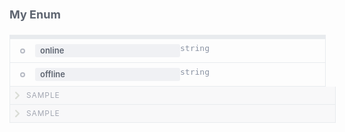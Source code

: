 <div class="attributesKit">
    <div style="padding-bottom:10px;" data-radium="true">
        <h1 style="font-family:&#x27;Source Sans Pro&#x27;, -apple-system, Helvetica, sans-serif;font-size:18px;color:#5D6470;" data-radium="true">My Enum</h1></div>
    <div style="width:100%;height:auto;display:flex;flex-direction:row;flex-wrap:no-wrap;justify-content:flex-start;align-items:stretch;position:relative;">
        <div style="-ms-flex-wrap:no-wrap;-webkit-box-align:start;-ms-flex-align:start;-webkit-box-pack:start;-ms-flex-pack:start;-webkit-box-lines:no-wrap;-webkit-box-direction:normal;-webkit-flex-direction:column;-ms-flex-direction:column;-webkit-flex-wrap:no-wrap;-webkit-box-orient:vertical;-webkit-justify-content:flex-start;-webkit-align-items:flex-start;width:100%;align-items:flex-start;justify-content:flex-start;flex-wrap:no-wrap;flex-direction:column;display:-webkit-box,-moz-box,-ms-flexbox,-webkit-flex,flex;height:auto;"
            data-radium="true">
            <div style="width:100%;height:5px;display:flex;flex-direction:row;flex-wrap:no-wrap;justify-content:flex-start;align-items:stretch;position:relative;border:1px solid #E8EBEE;border-bottom:none;background-color:#E8EBEE;"></div>
            <div style="width:100%;height:auto;border:1px solid #E8EBEE;" data-radium="true">
                <div style="width:100%;height:auto;display:flex;flex-direction:row;flex-wrap:no-wrap;justify-content:flex-start;align-items:stretch;position:relative;border-bottom:1px solid #E8EBEE;padding-top:8px;padding-bottom:8px;">
                    <div style="-webkit-align-self:stretch;-ms-flex-item-align:stretch;-ms-flex-direction:column;-webkit-flex-wrap:no-wrap;-ms-flex-wrap:no-wrap;-webkit-justify-content:flex-start;-webkit-align-items:flex-start;-webkit-flex-direction:column;-webkit-box-orient:vertical;-webkit-box-direction:normal;-webkit-box-lines:no-wrap;-ms-flex-pack:start;-webkit-box-pack:start;-ms-flex-align:start;-webkit-box-align:start;width:8px;height:auto;display:-webkit-box,-moz-box,-ms-flexbox,-webkit-flex,flex;flex-direction:column;flex-wrap:no-wrap;justify-content:flex-start;align-items:flex-start;min-width:8px;max-width:8px;align-self:stretch;background-image:url(&quot;data:image/svg+xml,%3C?xml version=&#x27;1.0&#x27; encoding=&#x27;UTF-8&#x27; standalone=&#x27;no&#x27;?%3E %3Csvg width=&#x27;8px&#x27; height=&#x27;8px&#x27; viewBox=&#x27;0 0 8 8&#x27; version=&#x27;1.1&#x27; xmlns=&#x27;http://www.w3.org/2000/svg&#x27; xmlns:xlink=&#x27;http://www.w3.org/1999/xlink&#x27; xmlns:sketch=&#x27;http://www.bohemiancoding.com/sketch/ns&#x27;%3E %3C!-- Generator: Sketch 3.5.1 (25234) - http://www.bohemiancoding.com/sketch --%3E %3Ctitle%3ESlice 1%3C/title%3E %3Cdesc%3ECreated with Sketch.%3C/desc%3E %3Cdefs%3E%3C/defs%3E %3Cg id=&#x27;Page-1&#x27; stroke=&#x27;none&#x27; stroke-width=&#x27;1&#x27; fill=&#x27;none&#x27; fill-rule=&#x27;evenodd&#x27; sketch:type=&#x27;MSPage&#x27;%3E %3Crect id=&#x27;Rectangle-330&#x27; stroke=&#x27;%23B6BAC4&#x27; stroke-width=&#x27;2&#x27; sketch:type=&#x27;MSShapeGroup&#x27; x=&#x27;1&#x27; y=&#x27;1&#x27; width=&#x27;6&#x27; height=&#x27;6&#x27; rx=&#x27;40&#x27;%3E%3C/rect%3E %3C/g%3E %3C/svg%3E&quot;);background-size:8px 8px;background-repeat:no-repeat;background-position:center center;margin-left:16px;margin-right:8px;"
                        data-radium="true"></div>
                    <div style="-webkit-flex-wrap:no-wrap;-webkit-box-align:start;-ms-flex-align:start;-webkit-box-pack:start;-ms-flex-pack:start;-webkit-box-lines:no-wrap;-webkit-box-direction:normal;-webkit-box-orient:vertical;-webkit-flex-direction:column;-ms-flex-direction:column;-webkit-align-items:flex-start;-ms-flex-wrap:no-wrap;-webkit-justify-content:flex-start;width:100%;padding-left:8px;align-items:flex-start;justify-content:flex-start;flex-wrap:no-wrap;flex-direction:column;display:-webkit-box,-moz-box,-ms-flexbox,-webkit-flex,flex;height:auto;"
                        data-radium="true">
                        <div style="width:100%;height:auto;display:flex;flex-direction:row;flex-wrap:no-wrap;justify-content:flex-start;align-items:stretch;position:relative;">
                            <div style="-ms-flex-wrap:no-wrap;-webkit-box-align:start;-ms-flex-align:start;-webkit-box-pack:start;-ms-flex-pack:start;-webkit-box-lines:no-wrap;-webkit-box-direction:normal;-webkit-flex-direction:column;-ms-flex-direction:column;-webkit-flex-wrap:no-wrap;-webkit-box-orient:vertical;-webkit-justify-content:flex-start;-webkit-align-items:flex-start;width:100%;align-items:flex-start;justify-content:flex-start;flex-wrap:no-wrap;flex-direction:column;display:-webkit-box,-moz-box,-ms-flexbox,-webkit-flex,flex;height:auto;"
                                data-radium="true">
                                <div style="border-radius:3px;width:auto;margin-top:0px;margin-bottom:0px;margin-left:0px;margin-right:0px;font-weight:600;background-color:#F0F1F4;height:auto;padding-top:4px;padding-bottom:4px;padding-left:8px;padding-right:8px;font-family:&#x27;Source Sans Pro&#x27;, -apple-system, Helvetica, sans-serif;font-size:13px;line-height:13px;color:#5D6470;"
                                    data-radium="true">online</div>
                            </div>
                            <div style="-ms-flex-wrap:no-wrap;-webkit-box-align:start;-ms-flex-align:start;-webkit-box-pack:center;-ms-flex-pack:center;-webkit-box-lines:no-wrap;-webkit-box-direction:normal;-webkit-flex-direction:column;-ms-flex-direction:column;-webkit-flex-wrap:no-wrap;-webkit-box-orient:vertical;-webkit-justify-content:center;-webkit-align-items:flex-start;width:100%;align-items:flex-start;justify-content:center;flex-wrap:no-wrap;flex-direction:column;display:-webkit-box,-moz-box,-ms-flexbox,-webkit-flex,flex;height:auto;"
                                data-radium="true">
                                <div style="width:100%;font-family:&#x27;Source Code Pro&#x27;, monospace;font-weight:regular;font-size:13px;color:#8A93A3;line-height:13px;margin-bottom:0px;" data-radium="true">string</div>
                            </div>
                        </div>
                    </div>
                </div>
                <div style="width:100%;height:auto;display:flex;flex-direction:row;flex-wrap:no-wrap;justify-content:flex-start;align-items:stretch;position:relative;border-bottom:none;padding-top:8px;padding-bottom:8px;">
                    <div style="-webkit-align-self:stretch;-ms-flex-item-align:stretch;-ms-flex-direction:column;-webkit-flex-wrap:no-wrap;-ms-flex-wrap:no-wrap;-webkit-justify-content:flex-start;-webkit-align-items:flex-start;-webkit-flex-direction:column;-webkit-box-orient:vertical;-webkit-box-direction:normal;-webkit-box-lines:no-wrap;-ms-flex-pack:start;-webkit-box-pack:start;-ms-flex-align:start;-webkit-box-align:start;width:8px;height:auto;display:-webkit-box,-moz-box,-ms-flexbox,-webkit-flex,flex;flex-direction:column;flex-wrap:no-wrap;justify-content:flex-start;align-items:flex-start;min-width:8px;max-width:8px;align-self:stretch;background-image:url(&quot;data:image/svg+xml,%3C?xml version=&#x27;1.0&#x27; encoding=&#x27;UTF-8&#x27; standalone=&#x27;no&#x27;?%3E %3Csvg width=&#x27;8px&#x27; height=&#x27;8px&#x27; viewBox=&#x27;0 0 8 8&#x27; version=&#x27;1.1&#x27; xmlns=&#x27;http://www.w3.org/2000/svg&#x27; xmlns:xlink=&#x27;http://www.w3.org/1999/xlink&#x27; xmlns:sketch=&#x27;http://www.bohemiancoding.com/sketch/ns&#x27;%3E %3C!-- Generator: Sketch 3.5.1 (25234) - http://www.bohemiancoding.com/sketch --%3E %3Ctitle%3ESlice 1%3C/title%3E %3Cdesc%3ECreated with Sketch.%3C/desc%3E %3Cdefs%3E%3C/defs%3E %3Cg id=&#x27;Page-1&#x27; stroke=&#x27;none&#x27; stroke-width=&#x27;1&#x27; fill=&#x27;none&#x27; fill-rule=&#x27;evenodd&#x27; sketch:type=&#x27;MSPage&#x27;%3E %3Crect id=&#x27;Rectangle-330&#x27; stroke=&#x27;%23B6BAC4&#x27; stroke-width=&#x27;2&#x27; sketch:type=&#x27;MSShapeGroup&#x27; x=&#x27;1&#x27; y=&#x27;1&#x27; width=&#x27;6&#x27; height=&#x27;6&#x27; rx=&#x27;40&#x27;%3E%3C/rect%3E %3C/g%3E %3C/svg%3E&quot;);background-size:8px 8px;background-repeat:no-repeat;background-position:center center;margin-left:16px;margin-right:8px;"
                        data-radium="true"></div>
                    <div style="-webkit-flex-wrap:no-wrap;-webkit-box-align:start;-ms-flex-align:start;-webkit-box-pack:start;-ms-flex-pack:start;-webkit-box-lines:no-wrap;-webkit-box-direction:normal;-webkit-box-orient:vertical;-webkit-flex-direction:column;-ms-flex-direction:column;-webkit-align-items:flex-start;-ms-flex-wrap:no-wrap;-webkit-justify-content:flex-start;width:100%;padding-left:8px;align-items:flex-start;justify-content:flex-start;flex-wrap:no-wrap;flex-direction:column;display:-webkit-box,-moz-box,-ms-flexbox,-webkit-flex,flex;height:auto;"
                        data-radium="true">
                        <div style="width:100%;height:auto;display:flex;flex-direction:row;flex-wrap:no-wrap;justify-content:flex-start;align-items:stretch;position:relative;">
                            <div style="-ms-flex-wrap:no-wrap;-webkit-box-align:start;-ms-flex-align:start;-webkit-box-pack:start;-ms-flex-pack:start;-webkit-box-lines:no-wrap;-webkit-box-direction:normal;-webkit-flex-direction:column;-ms-flex-direction:column;-webkit-flex-wrap:no-wrap;-webkit-box-orient:vertical;-webkit-justify-content:flex-start;-webkit-align-items:flex-start;width:100%;align-items:flex-start;justify-content:flex-start;flex-wrap:no-wrap;flex-direction:column;display:-webkit-box,-moz-box,-ms-flexbox,-webkit-flex,flex;height:auto;"
                                data-radium="true">
                                <div style="border-radius:3px;width:auto;margin-top:0px;margin-bottom:0px;margin-left:0px;margin-right:0px;font-weight:600;background-color:#F0F1F4;height:auto;padding-top:4px;padding-bottom:4px;padding-left:8px;padding-right:8px;font-family:&#x27;Source Sans Pro&#x27;, -apple-system, Helvetica, sans-serif;font-size:13px;line-height:13px;color:#5D6470;"
                                    data-radium="true">offline</div>
                            </div>
                            <div style="-ms-flex-wrap:no-wrap;-webkit-box-align:start;-ms-flex-align:start;-webkit-box-pack:center;-ms-flex-pack:center;-webkit-box-lines:no-wrap;-webkit-box-direction:normal;-webkit-flex-direction:column;-ms-flex-direction:column;-webkit-flex-wrap:no-wrap;-webkit-box-orient:vertical;-webkit-justify-content:center;-webkit-align-items:flex-start;width:100%;align-items:flex-start;justify-content:center;flex-wrap:no-wrap;flex-direction:column;display:-webkit-box,-moz-box,-ms-flexbox,-webkit-flex,flex;height:auto;"
                                data-radium="true">
                                <div style="width:100%;font-family:&#x27;Source Code Pro&#x27;, monospace;font-weight:regular;font-size:13px;color:#8A93A3;line-height:13px;margin-bottom:0px;" data-radium="true">string</div>
                            </div>
                        </div>
                    </div>
                </div>
            </div>
            <div style="width:100%;" data-radium="true">
                <div style="width:100%;height:auto;display:flex;flex-direction:row;flex-wrap:no-wrap;justify-content:flex-start;align-items:stretch;position:relative;">
                    <div style="-ms-flex-wrap:no-wrap;-webkit-box-align:start;-ms-flex-align:start;-webkit-box-pack:start;-ms-flex-pack:start;-webkit-box-lines:no-wrap;-webkit-box-direction:normal;-webkit-flex-direction:column;-ms-flex-direction:column;-webkit-flex-wrap:no-wrap;-webkit-box-orient:vertical;-webkit-justify-content:flex-start;-webkit-align-items:flex-start;width:100%;align-items:flex-start;justify-content:flex-start;flex-wrap:no-wrap;flex-direction:column;display:-webkit-box,-moz-box,-ms-flexbox,-webkit-flex,flex;height:auto;"
                        data-radium="true">
                        <div style="width:100%;height:auto;display:flex;flex-direction:row;flex-wrap:no-wrap;justify-content:flex-start;align-items:stretch;position:relative;background:#F8F8F9;border-left:1px solid #E8EBEE;border-right:1px solid #E8EBEE;padding-top:8px;padding-bottom:8px;padding-left:8px;padding-right:8px;border-bottom:1px solid #E8EBEE;">
                            <div style="width:100%;height:auto;display:flex;flex-direction:row;flex-wrap:no-wrap;justify-content:flex-start;align-items:stretch;position:relative;cursor:pointer;">
                                <div style="-webkit-flex-wrap:no-wrap;-webkit-box-align:start;-ms-flex-align:start;-webkit-box-pack:start;-ms-flex-pack:start;-webkit-box-lines:no-wrap;-webkit-box-direction:normal;-webkit-box-orient:vertical;-webkit-align-items:flex-start;-webkit-flex-direction:column;-ms-flex-direction:column;-webkit-justify-content:flex-start;-ms-flex-wrap:no-wrap;width:12px;max-width:12px;min-width:12px;align-items:flex-start;justify-content:flex-start;flex-wrap:no-wrap;flex-direction:column;display:-webkit-box,-moz-box,-ms-flexbox,-webkit-flex,flex;height:auto;"
                                    data-radium="true">
                                    <div style="width:12px;height:12px;background-repeat:no-repeat;background-position:left center;background-image:url(&quot;data:image/svg+xml,%3C?xml version=&#x27;1.0&#x27; encoding=&#x27;UTF-8&#x27; standalone=&#x27;no&#x27;?%3E %3Csvg width=&#x27;7px&#x27; height=&#x27;12px&#x27; viewBox=&#x27;0 0 7 12&#x27; version=&#x27;1.1&#x27; xmlns=&#x27;http://www.w3.org/2000/svg&#x27; xmlns:xlink=&#x27;http://www.w3.org/1999/xlink&#x27; xmlns:sketch=&#x27;http://www.bohemiancoding.com/sketch/ns&#x27;%3E %3C!-- Generator: Sketch 3.4.1 (15681) - http://www.bohemiancoding.com/sketch --%3E %3Ctitle%3Earrow%3C/title%3E %3Cdesc%3ECreated with Sketch.%3C/desc%3E %3Cdefs%3E%3C/defs%3E %3Cg id=&#x27;Base-theme&#x27; stroke=&#x27;none&#x27; stroke-width=&#x27;1&#x27; fill=&#x27;none&#x27; fill-rule=&#x27;evenodd&#x27; sketch:type=&#x27;MSPage&#x27;%3E %3Cg id=&#x27;Example-Copy-26&#x27; sketch:type=&#x27;MSArtboardGroup&#x27; transform=&#x27;translate(-137.000000, -496.000000)&#x27; fill=&#x27;%23DADDD6&#x27;%3E %3Cg id=&#x27;array&#x27; sketch:type=&#x27;MSLayerGroup&#x27; transform=&#x27;translate(118.000000, 166.000000)&#x27;%3E %3Cg id=&#x27;Sample-toggler&#x27; transform=&#x27;translate(0.000000, 314.000000)&#x27; sketch:type=&#x27;MSShapeGroup&#x27;%3E %3Cg id=&#x27;Arrow-Up-Copy-4&#x27; transform=&#x27;translate(23.000000, 22.000000) rotate(-90.000000) translate(-23.000000, -22.000000) translate(17.000000, 18.000000)&#x27;%3E %3Cpath d=&#x27;M5.89667913,4.30882112 L9.87651729,0.328982962 C10.3092617,-0.103761481 11.0258052,-0.107994357 11.465145,0.331345472 C11.9075479,0.773748296 11.9055426,1.48193817 11.4675075,1.91997322 L6.68981175,6.69766901 C6.47382737,6.91365339 6.18714736,7.02289358 5.89952062,7.02351705 C5.6081012,7.02630496 5.32217452,6.91629701 5.10354652,6.69766901 L0.325850723,1.91997322 C-0.10689372,1.48722878 -0.111126596,0.7706853 0.328213233,0.331345472 C0.770616057,-0.111057353 1.47880593,-0.109052088 1.91684098,0.328982962 L5.89667913,4.30882112 L5.89667913,4.30882112 Z&#x27; id=&#x27;arrow&#x27;%3E%3C/path%3E %3C/g%3E %3C/g%3E %3C/g%3E %3C/g%3E %3C/g%3E %3C/svg%3E&quot;);background-size:7px 12px;"
                                        data-radium="true"></div>
                                </div>
                                <div style="-ms-flex-wrap:no-wrap;-webkit-box-align:start;-ms-flex-align:start;-webkit-box-pack:start;-ms-flex-pack:start;-webkit-box-lines:no-wrap;-webkit-box-direction:normal;-webkit-flex-direction:column;-ms-flex-direction:column;-webkit-flex-wrap:no-wrap;-webkit-box-orient:vertical;-webkit-justify-content:flex-start;-webkit-align-items:flex-start;width:100%;align-items:flex-start;justify-content:flex-start;flex-wrap:no-wrap;flex-direction:column;display:-webkit-box,-moz-box,-ms-flexbox,-webkit-flex,flex;height:auto;"
                                    data-radium="true">
                                    <div style="-ms-user-select:none;-webkit-user-select:none;-moz-user-select:none;font-family:&#x27;Source Sans Pro&#x27;, -apple-system, Helvetica, sans-serif;font-size:12px;line-height:12px;text-transform:uppercase;padding-left:6px;user-select:none;letter-spacing:0.85px;color:#A3A7B2;"
                                        data-radium="true">Sample</div>
                                </div>
                            </div>
                        </div>
                    </div>
                </div>
                <div style="width:100%;height:auto;display:flex;flex-direction:row;flex-wrap:no-wrap;justify-content:flex-start;align-items:stretch;position:relative;">
                    <div style="-ms-flex-wrap:no-wrap;-webkit-box-align:start;-ms-flex-align:start;-webkit-box-pack:start;-ms-flex-pack:start;-webkit-box-lines:no-wrap;-webkit-box-direction:normal;-webkit-flex-direction:column;-ms-flex-direction:column;-webkit-flex-wrap:no-wrap;-webkit-box-orient:vertical;-webkit-justify-content:flex-start;-webkit-align-items:flex-start;width:100%;align-items:flex-start;justify-content:flex-start;flex-wrap:no-wrap;flex-direction:column;display:-webkit-box,-moz-box,-ms-flexbox,-webkit-flex,flex;height:auto;"
                        data-radium="true">
                        <div style="width:100%;height:auto;display:flex;flex-direction:row;flex-wrap:no-wrap;justify-content:flex-start;align-items:stretch;position:relative;background:#F8F8F9;border-left:1px solid #E8EBEE;border-right:1px solid #E8EBEE;padding-top:8px;padding-bottom:8px;padding-left:8px;padding-right:8px;border-bottom:1px solid #E8EBEE;">
                            <div style="width:100%;height:auto;display:flex;flex-direction:row;flex-wrap:no-wrap;justify-content:flex-start;align-items:stretch;position:relative;cursor:pointer;">
                                <div style="-webkit-flex-wrap:no-wrap;-webkit-box-align:start;-ms-flex-align:start;-webkit-box-pack:start;-ms-flex-pack:start;-webkit-box-lines:no-wrap;-webkit-box-direction:normal;-webkit-box-orient:vertical;-webkit-align-items:flex-start;-webkit-flex-direction:column;-ms-flex-direction:column;-webkit-justify-content:flex-start;-ms-flex-wrap:no-wrap;width:12px;max-width:12px;min-width:12px;align-items:flex-start;justify-content:flex-start;flex-wrap:no-wrap;flex-direction:column;display:-webkit-box,-moz-box,-ms-flexbox,-webkit-flex,flex;height:auto;"
                                    data-radium="true">
                                    <div style="width:12px;height:12px;background-repeat:no-repeat;background-position:left center;background-image:url(&quot;data:image/svg+xml,%3C?xml version=&#x27;1.0&#x27; encoding=&#x27;UTF-8&#x27; standalone=&#x27;no&#x27;?%3E %3Csvg width=&#x27;7px&#x27; height=&#x27;12px&#x27; viewBox=&#x27;0 0 7 12&#x27; version=&#x27;1.1&#x27; xmlns=&#x27;http://www.w3.org/2000/svg&#x27; xmlns:xlink=&#x27;http://www.w3.org/1999/xlink&#x27; xmlns:sketch=&#x27;http://www.bohemiancoding.com/sketch/ns&#x27;%3E %3C!-- Generator: Sketch 3.4.1 (15681) - http://www.bohemiancoding.com/sketch --%3E %3Ctitle%3Earrow%3C/title%3E %3Cdesc%3ECreated with Sketch.%3C/desc%3E %3Cdefs%3E%3C/defs%3E %3Cg id=&#x27;Base-theme&#x27; stroke=&#x27;none&#x27; stroke-width=&#x27;1&#x27; fill=&#x27;none&#x27; fill-rule=&#x27;evenodd&#x27; sketch:type=&#x27;MSPage&#x27;%3E %3Cg id=&#x27;Example-Copy-26&#x27; sketch:type=&#x27;MSArtboardGroup&#x27; transform=&#x27;translate(-137.000000, -496.000000)&#x27; fill=&#x27;%23DADDD6&#x27;%3E %3Cg id=&#x27;array&#x27; sketch:type=&#x27;MSLayerGroup&#x27; transform=&#x27;translate(118.000000, 166.000000)&#x27;%3E %3Cg id=&#x27;Sample-toggler&#x27; transform=&#x27;translate(0.000000, 314.000000)&#x27; sketch:type=&#x27;MSShapeGroup&#x27;%3E %3Cg id=&#x27;Arrow-Up-Copy-4&#x27; transform=&#x27;translate(23.000000, 22.000000) rotate(-90.000000) translate(-23.000000, -22.000000) translate(17.000000, 18.000000)&#x27;%3E %3Cpath d=&#x27;M5.89667913,4.30882112 L9.87651729,0.328982962 C10.3092617,-0.103761481 11.0258052,-0.107994357 11.465145,0.331345472 C11.9075479,0.773748296 11.9055426,1.48193817 11.4675075,1.91997322 L6.68981175,6.69766901 C6.47382737,6.91365339 6.18714736,7.02289358 5.89952062,7.02351705 C5.6081012,7.02630496 5.32217452,6.91629701 5.10354652,6.69766901 L0.325850723,1.91997322 C-0.10689372,1.48722878 -0.111126596,0.7706853 0.328213233,0.331345472 C0.770616057,-0.111057353 1.47880593,-0.109052088 1.91684098,0.328982962 L5.89667913,4.30882112 L5.89667913,4.30882112 Z&#x27; id=&#x27;arrow&#x27;%3E%3C/path%3E %3C/g%3E %3C/g%3E %3C/g%3E %3C/g%3E %3C/g%3E %3C/svg%3E&quot;);background-size:7px 12px;"
                                        data-radium="true"></div>
                                </div>
                                <div style="-ms-flex-wrap:no-wrap;-webkit-box-align:start;-ms-flex-align:start;-webkit-box-pack:start;-ms-flex-pack:start;-webkit-box-lines:no-wrap;-webkit-box-direction:normal;-webkit-flex-direction:column;-ms-flex-direction:column;-webkit-flex-wrap:no-wrap;-webkit-box-orient:vertical;-webkit-justify-content:flex-start;-webkit-align-items:flex-start;width:100%;align-items:flex-start;justify-content:flex-start;flex-wrap:no-wrap;flex-direction:column;display:-webkit-box,-moz-box,-ms-flexbox,-webkit-flex,flex;height:auto;"
                                    data-radium="true">
                                    <div style="-ms-user-select:none;-webkit-user-select:none;-moz-user-select:none;font-family:&#x27;Source Sans Pro&#x27;, -apple-system, Helvetica, sans-serif;font-size:12px;line-height:12px;text-transform:uppercase;padding-left:6px;user-select:none;letter-spacing:0.85px;color:#A3A7B2;"
                                        data-radium="true">Sample</div>
                                </div>
                            </div>
                        </div>
                    </div>
                </div>
            </div>
        </div>
    </div>
</div>
